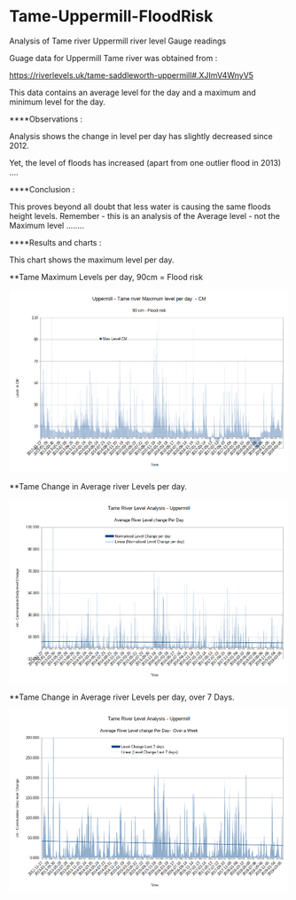 # Tame-Uppermill-FloodRisk  
Analysis of Tame river Uppermill river level Gauge readings  

Guage data for Uppermill Tame river was obtained from :  

https://riverlevels.uk/tame-saddleworth-uppermill#.XJImV4WnyV5  

This data contains an average level for the day and a maximum and minimum level for the day.  


****Observations :

Analysis shows the change in level per day has slightly decreased since 2012.

Yet, the level of floods has increased (apart from one outlier flood in 2013) ....



****Conclusion :

This proves beyond all doubt that less water is causing the same floods height levels.  Remember - this is an analysis of the Average level - not the Maximum level ........

****Results and charts :


This chart shows the maximum level per day.  


**Tame Maximum Levels per day, 90cm = Flood risk  

![alt tag](charts/TameMaxLevelPDay.png)  


**Tame Change in Average river Levels per day.  

![alt tag](charts/TameAvLevelChangePDay.png)  



**Tame Change in Average river Levels per day, over 7 Days.  

![alt tag](charts/TameAvLevelPDay7Days.png)  



